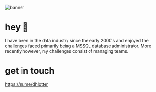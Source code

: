 ![banner](https://ibb.co/HpvgTqZ)

# hey 👋
I have been in the data industry since the early 2000's and enjoyed the challenges faced primarily being a MSSQL database administrator. More recently however, my challenges consist of managing teams.  

# get in touch 
https://m.me/dhlotter

<!--
**dhlotter/dhlotter** is a ✨ _special_ ✨ repository because its `README.md` (this file) appears on your GitHub profile.

Here are some ideas to get you started:

- 🔭 I’m currently working on ...
- 🌱 I’m currently learning ...
- 👯 I’m looking to collaborate on ...
- 🤔 I’m looking for help with ...
- 💬 Ask me about ...
- 📫 How to reach me: ...
- 😄 Pronouns: ...
- ⚡ Fun fact: ...
-->
